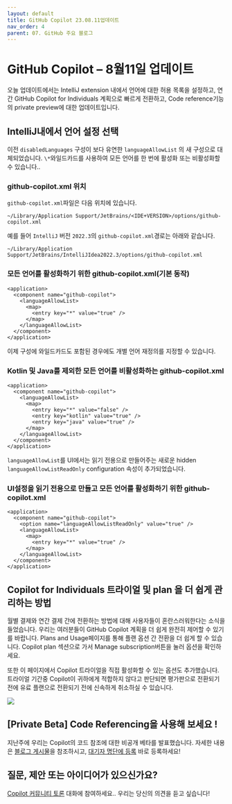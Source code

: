 ```yaml
---
layout: default
title: GitHub Copilot 23.08.11업데이트
nav_order: 4
parent: 07. GitHub 주요 블로그
---
```


# **GitHub Copilot – 8월11일 업데이트**

오늘 업데이트에서는 IntelliJ extension 내에서 언어에 대한 허용 목록을 설정하고, 연간 GitHub Copilot for Individuals 계획으로 빠르게 전환하고, Code reference기능의 private preview에 대한 업데이트입니다.

## **IntelliJ내에서 언어 설정 선택**

이전 `disabledLanguages` 구성이 보다 유연한 `languageAllowList` 의 새 구성으로 대체되었습니다. `\*`와일드카드를 사용하여 모든 언어를 한 번에 활성화 또는 비활성화할 수 있습니다..

### **github-copilot.xml 위치**

`github-copilot.xml`파일은 다음 위치에 있습니다.

```
~/Library/Application Support/JetBrains/<IDE+VERSION>/options/github-copilot.xml
``````

예를 들어 `IntelliJ` 버전 `2022.3`의 `github-copilot.xml`경로는 아래와 같습니다.

``````
~/Library/Application Support/JetBrains/IntelliJIdea2022.3/options/github-copilot.xml
``````
### **모든 언어를 활성화하기 위한 github-copilot.xml(기본 동작)**
``````
<application>
  <component name="github-copilot">
    <languageAllowList>
      <map>
        <entry key="*" value="true" />
      </map>
    </languageAllowList>
  </component>
</application>
``````

이제 구성에 와일드카드도 포함된 경우에도 개별 언어 재정의를 지정할 수 있습니다.

### **Kotlin 및 Java를 제외한 모든 언어를 비활성화하는 github-copilot.xml**
``````
<application>
  <component name="github-copilot">
    <languageAllowList>
      <map>
        <entry key="*" value="false" />
        <entry key="kotlin" value="true" />
        <entry key="java" value="true" />
      </map>
    </languageAllowList>
  </component>
</application>
``````

`languageAllowList`를 UI에서는 읽기 전용으로 만들어주는 새로운 hidden `languageAllowListReadOnly` configuration 속성이 추가되었습니다.

### **UI설정을 읽기 전용으로 만들고 모든 언어를 활성화하기 위한 github-copilot.xml**
``````
<application>
  <component name="github-copilot">
    <option name="languageAllowListReadOnly" value="true" />
    <languageAllowList>
      <map>
        <entry key="*" value="true" />
      </map>
    </languageAllowList>
  </component>
</application>
``````



## **Copilot for Individuals 트라이얼 및 plan 을 더 쉽게 관리하는 방법**

월별 결제와 연간 결제 간에 전환하는 방법에 대해 사용자들이 혼란스러워한다는 소식을 들었습니다. 우리는 여러분들이 GitHub Copilot 계획을 더 쉽게 완전히 제어할 수 있기를 바랍니다. Plans and Usage페이지를 통해 플랜 옵션 간 전환을 더 쉽게 할 수 있습니다. Copilot plan 섹션으로 가서 Manage subscription버튼을 눌러 옵션을 확인하세요.

또한 이 페이지에서 Copilot 트라이얼을 직접 활성화할 수 있는 옵션도 추가했습니다. 트라이얼 기간중 Copilot이 귀하에게 적합하지 않다고 판단되면 평가판으로 전환되기 전에 유료 플랜으로 전환되기 전에 신속하게 취소하실 수 있습니다.

<img src="../assets/images/ch08/259848688-6b500773-9325-4a90-be2d-b6578cb225ef.webp">

## **[Private Beta] Code Referencing을 사용해 보세요 !**

지난주에 우리는 Copilot의 코드 참조에 대한 비공개 베타를 발표했습니다. 자세한 내용은 [블로그 게시물](https://github.blog/2023-08-03-introducing-code-referencing-for-github-copilot/)을 참조하시고, [대기자 명단에 등록](https://github.co/copilot-code-referencing-waitlist) 바로 등록하세요!

## **질문, 제안 또는 아이디어가 있으신가요?**

[Copilot 커뮤니티 토론](https://github.com/orgs/community/discussions/categories/copilot) 대화에 참여하세요.. 우리는 당신의 의견을 듣고 싶습니다!